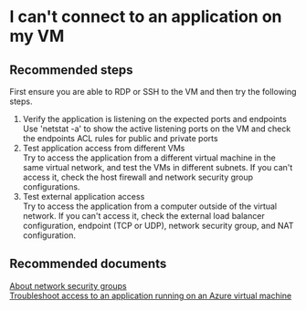 <properties 
	pageTitle="I can't connect to an application on my VM"
	description="I can't connect to an application on my VM"
	service="microsoft.compute"
	resource="virtualmachines"
	authors="kasparks"
	displayOrder="6"
	selfHelpType="resource"
	supportTopicIds=""
	resourceTags="windows, linux"	 
	productPesIds=""
	cloudEnvironments="public"
/>
    
# I can't connect to an application on my VM

## **Recommended steps**
First ensure you are able to RDP or SSH to the VM and then try the following steps.

1. Verify the application is listening on the expected ports and endpoints <br>
Use 'netstat -a' to show the active listening ports on the VM and check the endpoints ACL rules for public and private ports
2. Test application access from different VMs <br>
Try to access the application from a different virtual machine in the same virtual network, and test the VMs in different subnets. If you can't access it, check the host firewall and network security group configurations.
3. Test external application access <br>
Try to access the application from a computer outside of the virtual network. If you can't access it, check the external load balancer configuration, endpoint (TCP or UDP), network security group, and NAT configuration.

## **Recommended documents**
[About network security groups](https://azure.microsoft.com/documentation/articles/virtual-networks-nsg/) <br>
[Troubleshoot access to an application running on an Azure virtual machine](https://azure.microsoft.com/documentation/articles/virtual-machines-troubleshoot-access-application/)